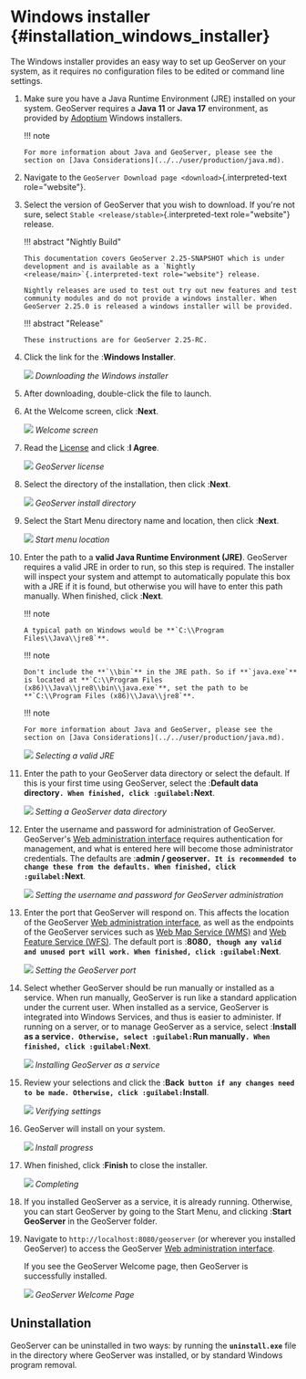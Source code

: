 # Windows installer {#installation_windows_installer}

The Windows installer provides an easy way to set up GeoServer on your system, as it requires no configuration files to be edited or command line settings.

1.  Make sure you have a Java Runtime Environment (JRE) installed on your system. GeoServer requires a **Java 11** or **Java 17** environment, as provided by [Adoptium](https://adoptium.net) Windows installers.

    !!! note

        For more information about Java and GeoServer, please see the section on [Java Considerations](../../user/production/java.md).


2.  Navigate to the `GeoServer Download page <download>`{.interpreted-text role="website"}.

3.  Select the version of GeoServer that you wish to download. If you're not sure, select `Stable <release/stable>`{.interpreted-text role="website"} release.

    !!! abstract "Nightly Build"

        This documentation covers GeoServer 2.25-SNAPSHOT which is under development and is available as a `Nightly <release/main>`{.interpreted-text role="website"} release.
    
        Nightly releases are used to test out try out new features and test community modules and do not provide a windows installer. When GeoServer 2.25.0 is released a windows installer will be provided.


    !!! abstract "Release"

        These instructions are for GeoServer 2.25-RC.


4.  Click the link for the :**Windows Installer**.

    ![](images/win_download.png)
    *Downloading the Windows installer*

5.  After downloading, double-click the file to launch.

6.  At the Welcome screen, click :**Next**.

    ![](images/win_welcome.png)
    *Welcome screen*

7.  Read the [License](../../user/introduction/license.md) and click :**I Agree**.

    ![](images/win_license.png)
    *GeoServer license*

8.  Select the directory of the installation, then click :**Next**.

    ![](images/win_installdir.png)
    *GeoServer install directory*

9.  Select the Start Menu directory name and location, then click :**Next**.

    ![](images/win_startmenu.png)
    *Start menu location*

10. Enter the path to a **valid Java Runtime Environment (JRE)**. GeoServer requires a valid JRE in order to run, so this step is required. The installer will inspect your system and attempt to automatically populate this box with a JRE if it is found, but otherwise you will have to enter this path manually. When finished, click :**Next**.

    !!! note

        A typical path on Windows would be **`C:\\Program Files\\Java\\jre8`**.


    !!! note

        Don't include the **`\\bin`** in the JRE path. So if **`java.exe`** is located at **`C:\\Program Files (x86)\\Java\\jre8\\bin\\java.exe`**, set the path to be **`C:\\Program Files (x86)\\Java\\jre8`**.


    !!! note

        For more information about Java and GeoServer, please see the section on [Java Considerations](../../user/production/java.md).


    ![](images/win_jre.png)
    *Selecting a valid JRE*

11. Enter the path to your GeoServer data directory or select the default. If this is your first time using GeoServer, select the :**Default data directory`. When finished, click :guilabel:`Next**.

    ![](images/win_datadir.png)
    *Setting a GeoServer data directory*

12. Enter the username and password for administration of GeoServer. GeoServer's [Web administration interface](../../user/webadmin/index.md) requires authentication for management, and what is entered here will become those administrator credentials. The defaults are :**admin / geoserver`. It is recommended to change these from the defaults. When finished, click :guilabel:`Next**.

    ![](images/win_creds.png)
    *Setting the username and password for GeoServer administration*

13. Enter the port that GeoServer will respond on. This affects the location of the GeoServer [Web administration interface](../../user/webadmin/index.md), as well as the endpoints of the GeoServer services such as [Web Map Service (WMS)](../../user/services/wms/index.md) and [Web Feature Service (WFS)](../../user/services/wfs/index.md). The default port is :**8080`, though any valid and unused port will work. When finished, click :guilabel:`Next**.

    ![](images/win_port.png)
    *Setting the GeoServer port*

14. Select whether GeoServer should be run manually or installed as a service. When run manually, GeoServer is run like a standard application under the current user. When installed as a service, GeoServer is integrated into Windows Services, and thus is easier to administer. If running on a server, or to manage GeoServer as a service, select :**Install as a service`. Otherwise, select :guilabel:`Run manually`. When finished, click :guilabel:`Next**.

    ![](images/win_service.png)
    *Installing GeoServer as a service*

15. Review your selections and click the :**Back` button if any changes need to be made. Otherwise, click :guilabel:`Install**.

    ![](images/win_review.png)
    *Verifying settings*

16. GeoServer will install on your system.

    ![](images/win_install_process.png)
    *Install progress*

17. When finished, click :**Finish** to close the installer.

    ![](images/win_completing.png)
    *Completing*

18. If you installed GeoServer as a service, it is already running. Otherwise, you can start GeoServer by going to the Start Menu, and clicking :**Start GeoServer** in the GeoServer folder.

19. Navigate to `http://localhost:8080/geoserver` (or wherever you installed GeoServer) to access the GeoServer [Web administration interface](../../user/webadmin/index.md).

    If you see the GeoServer Welcome page, then GeoServer is successfully installed.

    ![](images/success.png)
    *GeoServer Welcome Page*

## Uninstallation

GeoServer can be uninstalled in two ways: by running the **`uninstall.exe`** file in the directory where GeoServer was installed, or by standard Windows program removal.
